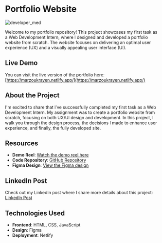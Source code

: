 # Portfolio Website
![developer_med](https://github.com/user-attachments/assets/280e3196-9e78-49de-9b28-a1ffc1a5b142)

Welcome to my portfolio repository! This project showcases my first task as a Web Development Intern, where I designed and developed a portfolio website from scratch. The website focuses on delivering an optimal user experience (UX) and a visually appealing user interface (UI).

## Live Demo

You can visit the live version of the portfolio here: [https://marzoukrayen.netlify.app/](https://marzoukrayen.netlify.app/)

## About the Project

I'm excited to share that I’ve successfully completed my first task as a Web Development Intern. My assignment was to create a portfolio website from scratch, focusing on both UX/UI design and development. In this project, I walk you through the design process, the decisions I made to enhance user experience, and finally, the fully developed site.

## Resources

- **Demo Reel**: [Watch the demo reel here](https://lnkd.in/efF4XAx3)
- **Code Repository**: [GitHub Repository](https://lnkd.in/e-j-a_W2)
- **Figma Design**: [View the Figma design](https://lnkd.in/e85abj_k)

## LinkedIn Post

Check out my LinkedIn post where I share more details about this project: [LinkedIn Post](https://www.linkedin.com/feed/update/urn:li:activity:7236268792866099200/)

## Technologies Used

- **Frontend**: HTML, CSS, JavaScript
- **Design**: Figma
- **Deployment**: Netlify
